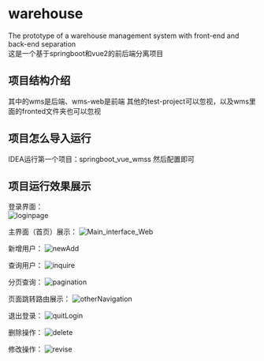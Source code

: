 # warehouse
The prototype of a warehouse management system with front-end and back-end separation  
这是一个基于springboot和vue2的前后端分离项目

## 项目结构介绍
其中的wms是后端、wms-web是前端
其他的test-project可以忽视，以及wms里面的fronted文件夹也可以忽视  

## 项目怎么导入运行
IDEA运行第一个项目：springboot_vue_wmss
然后配置即可  

## 项目运行效果展示  
登录界面：  
![loginpage](https://github.com/user-attachments/assets/4e44562e-3fa8-4826-aafa-60e351dd3a27)

主界面（首页）展示：
![Main_interface_Web](https://github.com/user-attachments/assets/953244fe-c961-4183-867a-0fe7608eaad2)

新增用户：
![newAdd](https://github.com/user-attachments/assets/3ce5097d-8a92-42f2-abf2-e0602e98c779)

查询用户：
![inquire](https://github.com/user-attachments/assets/97845c6b-5851-42ba-8ca9-3c739e516ff8)

分页查询：
![pagination](https://github.com/user-attachments/assets/7524badf-a4e0-4643-a410-d70a7c4d45c8)

页面跳转路由展示：
![otherNavigation](https://github.com/user-attachments/assets/86eeee5e-eed5-49fa-8570-75a250091d49)

退出登录：
![quitLogin](https://github.com/user-attachments/assets/d9667ef5-7d4b-4487-92e8-ca411dff94cd)

删除操作：
![delete](https://github.com/user-attachments/assets/bfaf0b4d-4fcd-45c0-b5aa-1f4d5818a942)

修改操作：
![revise](https://github.com/user-attachments/assets/44d08c47-2837-46d4-b5dc-049cf77428d3)
